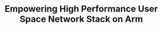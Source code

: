 ---
categories:
- bkk19
description: '> DPDK has lower layer high performance packet processing functionalities
  which surpasses the kernel. Kernel bypass can avoid performance bottlenecks caused
  by kernel packet copy, thread scheduling, system calls and interrupt. The user space
  TCP/IP stack provides much higher networking performance, flexible socket configuration,
  larger TCP transmission buffer than the legacy kernel network stack. <br /> In this
  presentation we would like to give out our work of the user space TCP/IP stack on
  Arm, which covers the following but not limited to:<br /> 1. Introduction to current
  high performance user space network stacks available on arm, which includes F-stack.
  mTCP, VPP Hoststack, Seastar, Rumpkernel, etc.<br /> 2. The enablement and improvement
  of F-Stack on arm, which is a complete Freebsd based high performance full user
  space network stack. we would also present our work on the new feature development,
  such as IPerf3 for F-stack and its application development ways.<br /> 3. Performance
  evaluation and analysis to F-Stack with different number of CPU cores on arm;<br
  /> 4. Detailed comparisons between most currently available TCP/IP stacks on arm;<br
  /> 5. The technical mechanism to enable F-Stack working as an independant user space
  network library to enable fast application integration;<br /> 6. Future work on
  use space TCP/IP stack for arm'
future_image:
  featured: 'true'
  path: /assets/images/featured-images/bkk19/BKK19-418.png
session_attendee_num: '1'
session_id: BKK19-418
session_room: Session Room 2 (Lotus 3-4)
session_slot:
  end_time: '2019-04-04 12:55:00'
  start_time: '2019-04-04 12:30:00'
session_speakers:
- speaker_bio: Zijin Tao is a Ph.D in Computer Networking, who has worked in this
    area for more than 15 years. He has worked as a network engineer in research institute
    of university for more than 10 years. Then he worked in IBM for almost 5 years
    for SDN and Cloud Networking. <br /> Now he is working in Arm as an Staff Software
    Engineer, mainly on networking infrastructure open source projects.<br /> Zijin
    Tao has filed more than 10 patents and papers in Computer Networking.
  speaker_company: arm
  speaker_image: /assets/images/speakers/bkk19/TrevorTao.jpg
  speaker_location: Shanghai, China
  speaker_name: Trevor Tao
  speaker_position: Staff Software Engineer
  speaker_username: trevortao
session_track: Networking
tag: session
tags:
- Open Source Development
- Networking
title: Empowering High Performance User Space Network Stack on Arm
---